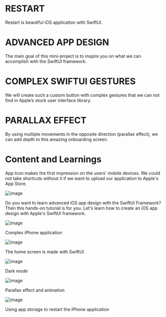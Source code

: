 # RESTART
Restart is beautiful iOS application with SwiftUI.

# ADVANCED APP DESIGN
The main goal of this mini-project is to inspire you on what we can accomplish with the SwiftUI framework.

# COMPLEX SWIFTUI GESTURES
We will create such a custom button with complex gestures that we can not find in Apple’s stock user interface library.

# PARALLAX EFFECT
By using multiple movements in the opposite direction (parallax effect), we can add depth to this amazing onboarding screen.


# Content and Learnings
App Icon makes the first impression on the users' mobile devices. We could not take shortcuts without it if we want to upload our application to Apple's App Store.

![image](https://github.com/user-attachments/assets/6e752d46-59bb-48e9-b821-276562e28cd8)

Do you want to learn advanced iOS app design with the SwiftUI Framework? Then this hands-on tutorial is for you. Let's learn how to create an iOS app design with Apple's SwiftUI framework.

![image](https://github.com/user-attachments/assets/107ef92f-0235-48cd-8c40-74a7aac21b02)

Complex iPhone application

![image](https://github.com/user-attachments/assets/1b09eb7f-be4f-49c0-8e01-d05dd0eedbae)

The home screen is made with SwiftUI

![image](https://github.com/user-attachments/assets/fb0e3674-c607-40cd-88ed-5291078a0ac4)

Dark mode

![image](https://github.com/user-attachments/assets/ce7a259b-bfcd-4dd1-92f8-8e99fe442378)

Parallax effect and animation

![image](https://github.com/user-attachments/assets/80177400-39c3-4acb-a6ab-dabf60bc525b)

Using app storage to restart the iPhone application
